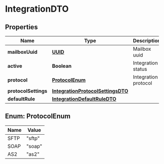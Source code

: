 # IntegrationDTO

## Properties
Name | Type | Description | Notes
------------ | ------------- | ------------- | -------------
**mailboxUuid** | [**UUID**](UUID.md) | Mailbox uuid | 
**active** | **Boolean** | Integration status | 
**protocol** | [**ProtocolEnum**](#ProtocolEnum) | Integration protocol | 
**protocolSettings** | [**IntegrationProtocolSettingsDTO**](IntegrationProtocolSettingsDTO.md) |  | 
**defaultRule** | [**IntegrationDefaultRuleDTO**](IntegrationDefaultRuleDTO.md) |  | 

<a name="ProtocolEnum"></a>
## Enum: ProtocolEnum
Name | Value
---- | -----
SFTP | &quot;sftp&quot;
SOAP | &quot;soap&quot;
AS2 | &quot;as2&quot;
